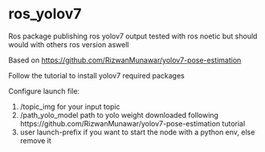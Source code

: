 # ros_yolov7
Ros package publishing ros yolov7 output tested with ros noetic but should would with others ros version aswell <br/>

Based on https://github.com/RizwanMunawar/yolov7-pose-estimation <br/>

Follow the tutorial to install yolov7 required packages <br/>

Configure launch file: <br/>
<ol>
  <li>/topic_img for your input topic</li>
  <li>/path_yolo_model path to yolo weight downloaded following https://github.com/RizwanMunawar/yolov7-pose-estimation tutorial</li>
  <li>user launch-prefix if you want to start the node with a python env, else remove it</li>
</ol>

